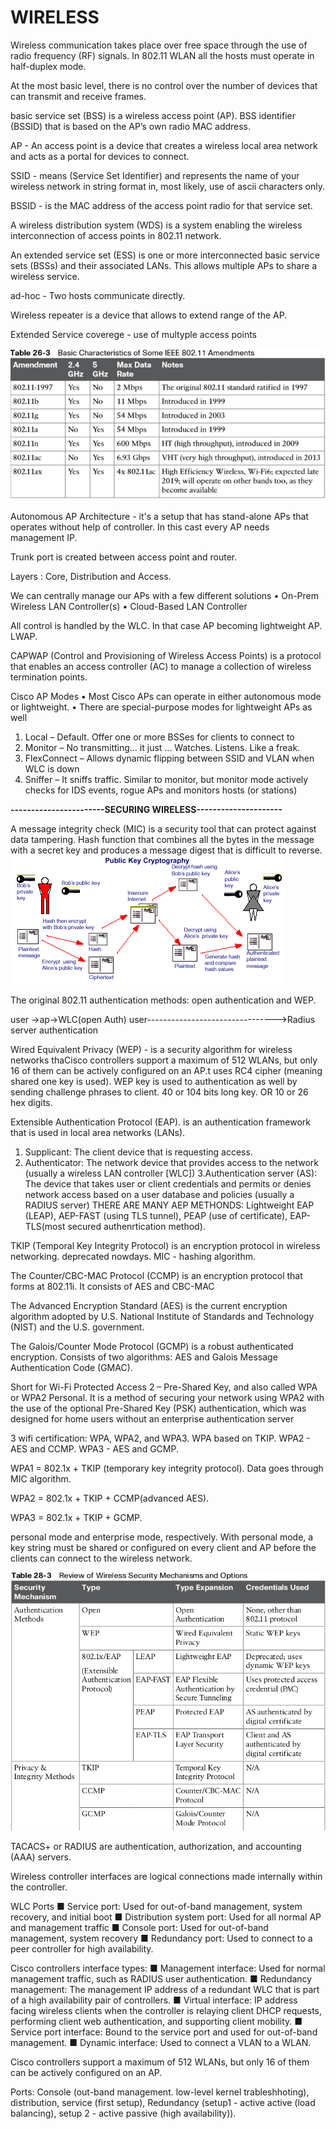 # WIRELESS
Wireless communication takes place over free space through the use of radio frequency (RF) signals.
In 802.11 WLAN all the hosts must operate in half-duplex mode.

At the most basic level, there is no control over the number of devices that can transmit and receive frames.

basic service set (BSS) is a wireless access point (AP). 
BSS identifier (BSSID) that is based on the AP’s own radio MAC address.

AP - An access point is a device that creates a wireless local area network and acts as a portal for devices to connect.

SSID - means (Service Set Identifier) and represents the name of your wireless network in string format in, most likely, use of ascii characters only. 

BSSID -  is the MAC address of the access point radio for that service set. 

A wireless distribution system (WDS) is a system enabling the wireless interconnection of access points in  802.11 network.

An extended service set (ESS) is one or more interconnected basic service sets (BSSs) and their associated LANs.  This allows multiple APs to share a wireless
service.

ad-hoc - Two hosts communicate directly.

Wireless repeater is a device that allows to extend range of the AP. 

Extended Service coverege - use of multyple access points 

![](vx_images/414795818259381.png)

Autonomous AP Architecture - it's a setup that has stand-alone APs that operates without help of controller.
In this cast every AP needs management IP.

Trunk port is created between access point and router.

Layers : Core, Distribution and Access. 

We can centrally manage our APs with a few different solutions
• On-Prem Wireless LAN Controller(s)
• Cloud-Based LAN Controller

All control is handled by the WLC. In that case AP becoming lightweight AP. LWAP.

CAPWAP (Control and Provisioning of Wireless Access Points) is a protocol that enables an access controller (AC) to manage a collection of wireless termination points.

Cisco AP Modes
• Most Cisco APs can operate in either autonomous mode or lightweight.
• There are special-purpose modes for lightweight APs as well
1. Local – Default. Offer one or more BSSes for clients to connect to
2. Monitor – No transmitting... it just ... Watches. Listens. Like a freak.
3. FlexConnect – Allows dynamic flipping between SSID and VLAN when WLC is down
4. Sniffer – It sniffs traffic. Similar to monitor, but monitor mode actively checks for IDS events, rogue APs and monitors hosts (or stations)

**-----------------------SECURING WIRELESS---------------------**

A message integrity check (MIC) is a security tool that can protect against data tampering.
Hash function that combines all the bytes in the message with a secret key and produces a message digest that is difficult to reverse.
![](vx_images/232435310259385.png)

The original 802.11 authentication methods: open authentication and WEP.

user ->ap->WLC(open Auth)
user-------------------------------->Radius server authentication


Wired Equivalent Privacy (WEP) - is a security algorithm for  wireless networks thaCisco controllers support a maximum of 512 WLANs, but only 16 of them can be actively configured on an AP.t uses RC4 cipher (meaning shared one key is used).
WEP key is used to authentication as well by sending challenge phrases to client.
40 or 104 bits long key. OR 10 or 26 hex digits.

Extensible Authentication Protocol (EAP). is an authentication framework that is used in local area networks (LANs).
1. Supplicant: The client device that is requesting access. 
2. Authenticator: The network device that provides access to the network (usually a wireless LAN controller [WLC])
3.Authentication server (AS): The device that takes user or client credentials and permits or denies network access based on a user database and policies (usually a RADIUS server)
THERE ARE MANY AEP METHONDS: Lightweight EAP (LEAP), AEP-FAST (using TLS tunnel), PEAP (use of certificate), EAP-TLS(most secured authenrtication method).

TKIP (Temporal Key Integrity Protocol) is an encryption protocol in wireless networking. deprecated nowdays.
MIC - hashing algorithm.

The Counter/CBC-MAC Protocol (CCMP) is an encryption protocol that forms at 802.11i.
It consists of AES and CBC-MAC

The Advanced Encryption Standard (AES) is the current encryption algorithm adopted by
U.S. National Institute of Standards and Technology (NIST) and the U.S. government.

The Galois/Counter Mode Protocol (GCMP) is a robust authenticated encryption.
Consists of two algorithms: AES and Galois Message Authentication Code (GMAC).

Short for Wi-Fi Protected Access 2 – Pre-Shared Key, and also called WPA or WPA2 Personal.
It is a method of securing your network using WPA2 with the use of the optional Pre-Shared Key (PSK) authentication, 
which was designed for home users without an enterprise authentication server

3 wifi certification: WPA, WPA2, and WPA3.
WPA based on TKIP. WPA2 - AES and CCMP. WPA3 - AES and GCMP. 

WPA1 = 802.1x + TKIP (temporary key integrity protocol). Data goes through MIC algorithm.

WPA2 = 802.1x + TKIP + CCMP(advanced AES).

WPA3 = 802.1x + TKIP + GCMP.

personal mode and enterprise mode, respectively. With personal mode, a key string must
be shared or configured on every client and AP before the clients can connect to the wireless
network.

![](vx_images/270045893816908.png)


 TACACS+ or RADIUS are authentication, authorization, and accounting (AAA) servers.
 
Wireless controller interfaces are logical connections made internally within the controller.

 WLC Ports
■ Service port: Used for out-of-band management, system recovery, and initial boot 
■ Distribution system port: Used for all normal AP and management traffic
■ Console port: Used for out-of-band management, system recovery
■ Redundancy port: Used to connect to a peer controller for high availability.

Cisco controllers interface types:
■ Management interface: Used for normal management traffic, such as RADIUS user authentication.
■ Redundancy management: The management IP address of a redundant WLC that is part of a high availability pair of controllers.
■ Virtual interface: IP address facing wireless clients when the controller is relaying client
DHCP requests, performing client web authentication, and supporting client mobility.
■ Service port interface: Bound to the service port and used for out-of-band management.
■ Dynamic interface: Used to connect a VLAN to a WLAN.

Cisco controllers support a maximum of 512 WLANs, but only 16 of them can be actively configured on an AP.

Ports: Console (out-band management. low-level kernel trableshhoting), distribution, service (first setup), Redundancy (setup1 - active active (load balancing), setup 2 - active passive (high availability)).








